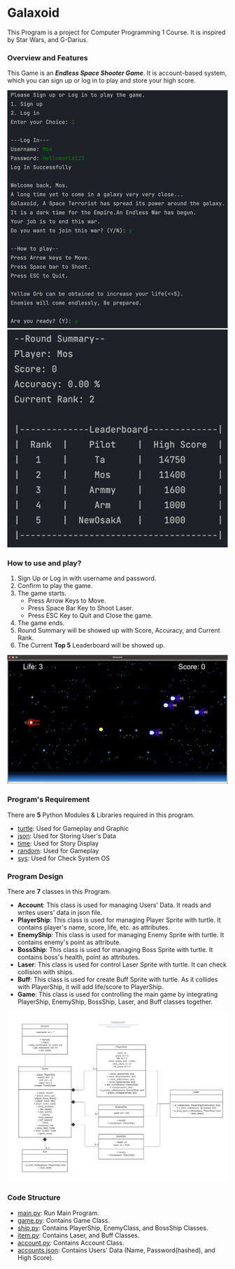 # Galaxoid #
This Program is a project for Computer Programming 1 Course.
It is inspired by Star Wars, and G-Darius.

### Overview and Features ###
This Game is an ***Endless Space Shooter Game***. It is account-based system, which
you can sign up or log in to play and store your high score.

![Galaxoid](images/console_screenshot_1.png)
![Galaxoid](images/console_screenshot_2.png)

### How to use and play? ###
1. Sign Up or Log in with username and password.
2. Confirm to play the game.
3. The game starts.
   * Press Arrow Keys to Move.
   * Press Space Bar Key to Shoot Laser.
   * Press ESC Key to Quit and Close the game.
4. The game ends.
5. Round Summary will be showed up with Score, Accuracy, and Current Rank.
6. The Current **Top 5** Leaderboard will be showed up.

![Galaxoid](images/game_screenshot.png)

### Program's Requirement ###
There are **5** Python Modules & Libraries required in this program.
* [turtle](https://docs.python.org/3/library/turtle.html): Used for Gameplay and Graphic
* [json](https://docs.python.org/3/library/json.html?highlight=json#module-json): Used for Storing User's Data
* [time](https://docs.python.org/3.11/library/time.html): Used for Story Display 
* [random](https://docs.python.org/3/library/random.html): Used for Gameplay
* [sys](https://docs.python.org/3/library/sys.html): Used for Check System OS

### Program Design ###
There are **7** classes in this Program.
* **Account**: This class is used for managing Users' Data. It reads and writes users' data in json file.
* **PlayerShip**: This class is used for managing Player Sprite with turtle. It contains player's name, score, life, etc. as attributes.
* **EnemyShip**: This class is used for managing Enemy Sprite with turtle. It contains enemy's point as attribute.
* **BossShip**: This class is used for managing Boss Sprite with turtle. It contains boss's health, point as attributes.
* **Laser**: This class is used for control Laser Sprite with turtle. It can check collision with ships.
* **Buff**: This class is used for create Buff Sprite with turtle. As it collides with PlayerShip, it will add life/score to PlayerShip.
* **Game**: This class is used for controlling the main game by integrating PlayerShip, EnemyShip, BossShip, Laser, and Buff classes together.

![Galaxoid UML Diagram](images/Galaxoid_UML.png)

### Code Structure ###
* [main.py](main.py): Run Main Program.
* [game.py](game.py): Contains Game Class.
* [ship.py](ship.py): Contains PlayerShip, EnemyClass, and BossShip Classes.
* [item.py](item.py): Contains Laser, and Buff Classes.
* [account.py](account.py): Contains Account Class.
* [accounts.json](accounts.json): Contains Users' Data (Name, Password(hashed), and High Score).
